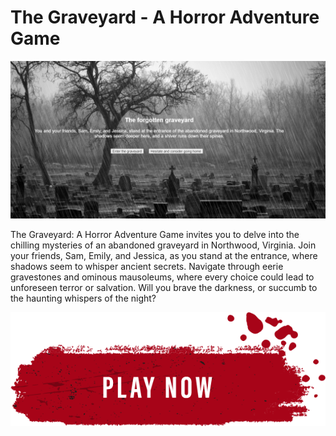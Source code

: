 # **The Graveyard - A Horror Adventure Game**


![Cover Image](image/cover.png)

The Graveyard: A Horror Adventure Game invites you to delve into the chilling mysteries of an abandoned graveyard in Northwood, Virginia. Join your friends, Sam, Emily, and Jessica, as you stand at the entrance, where shadows seem to whisper ancient secrets. Navigate through eerie gravestones and ominous mausoleums, where every choice could lead to unforeseen terror or salvation. Will you brave the darkness, or succumb to the haunting whispers of the night?


<div style="display: flex; justify-content: center; align-items: center;">
    <a href="https://najamoe.github.io/HorrorAdventure/">
        <img src="image/play.png" alt="Play Now" style="width: 600px; height: auto;">
    </a>
</div>


